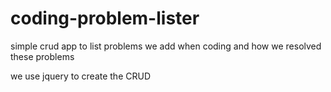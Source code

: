 # coding-problem-lister
simple crud app to list problems we add when coding and how we resolved these problems

we use jquery to create the CRUD 
